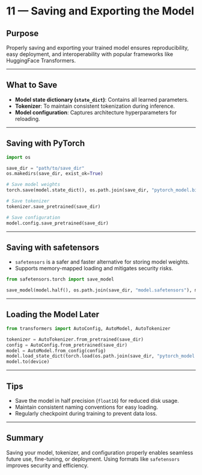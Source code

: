 
# 11 — Saving and Exporting the Model

## Purpose

Properly saving and exporting your trained model ensures reproducibility, easy deployment, and interoperability with popular frameworks like HuggingFace Transformers.

---

## What to Save

* **Model state dictionary (`state_dict`)**: Contains all learned parameters.
* **Tokenizer**: To maintain consistent tokenization during inference.
* **Model configuration**: Captures architecture hyperparameters for reloading.

---

## Saving with PyTorch

```python
import os

save_dir = "path/to/save_dir"
os.makedirs(save_dir, exist_ok=True)

# Save model weights
torch.save(model.state_dict(), os.path.join(save_dir, "pytorch_model.bin"))

# Save tokenizer
tokenizer.save_pretrained(save_dir)

# Save configuration
model.config.save_pretrained(save_dir)
```

---

## Saving with safetensors

* `safetensors` is a safer and faster alternative for storing model weights.
* Supports memory-mapped loading and mitigates security risks.

```python
from safetensors.torch import save_model

save_model(model.half(), os.path.join(save_dir, "model.safetensors"), metadata={"format": "pt"})
```

---

## Loading the Model Later

```python
from transformers import AutoConfig, AutoModel, AutoTokenizer

tokenizer = AutoTokenizer.from_pretrained(save_dir)
config = AutoConfig.from_pretrained(save_dir)
model = AutoModel.from_config(config)
model.load_state_dict(torch.load(os.path.join(save_dir, "pytorch_model.bin")))
model.to(device)
```

---

## Tips

* Save the model in half precision (`float16`) for reduced disk usage.
* Maintain consistent naming conventions for easy loading.
* Regularly checkpoint during training to prevent data loss.

---

## Summary

Saving your model, tokenizer, and configuration properly enables seamless future use, fine-tuning, or deployment. Using formats like `safetensors` improves security and efficiency.
